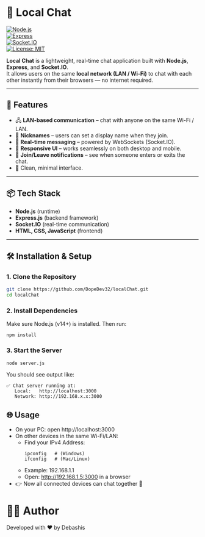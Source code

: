 # 💬 Local Chat  

[![Node.js](https://img.shields.io/badge/Node.js-14%2B-green?logo=node.js)](https://nodejs.org/)  
[![Express](https://img.shields.io/badge/Express.js-Backend-blue?logo=express)](https://expressjs.com/)  
[![Socket.IO](https://img.shields.io/badge/Socket.IO-Realtime-lightgrey?logo=socket.io)](https://socket.io/)  
[![License: MIT](https://img.shields.io/badge/License-MIT-yellow.svg)](./LICENSE)  
<!--[![GitHub stars](https://img.shields.io/github/stars/DopeDev32/localChat?style=social)](https://github.com/DopeDev32/localChat/stargazers)  --->

**Local Chat** is a lightweight, real-time chat application built with **Node.js**, **Express**, and **Socket.IO**.  
It allows users on the same **local network (LAN / Wi-Fi)** to chat with each other instantly from their browsers — no internet required.  

---

## 🚀 Features
- 🖧 **LAN-based communication** – chat with anyone on the same Wi-Fi / LAN.  
- 👤 **Nicknames** – users can set a display name when they join.  
- 💬 **Real-time messaging** – powered by WebSockets (Socket.IO).  
- 📱 **Responsive UI** – works seamlessly on both desktop and mobile.  
- 🔔 **Join/Leave notifications** – see when someone enters or exits the chat.  
- 🎨 Clean, minimal interface.  

---

## 📦 Tech Stack
- **Node.js** (runtime)  
- **Express.js** (backend framework)  
- **Socket.IO** (real-time communication)  
- **HTML, CSS, JavaScript** (frontend)  

---

## 🛠 Installation & Setup

### 1. Clone the Repository
```bash
git clone https://github.com/DopeDev32/localChat.git
cd localChat
```
### 2. Install Dependencies
Make sure Node.js (v14+) is installed. Then run:
```
npm install
```

### 3. Start the Server
```
node server.js

```
You should see output like:
```
✅ Chat server running at:
   Local:   http://localhost:3000
   Network: http://192.168.x.x:3000
```

## 🌐 Usage

- On your PC: open http://localhost:3000
- On other devices in the same Wi-Fi/LAN:
  - Find your IPv4 Address:
    ```
    ipconfig   # (Windows)
    ifconfig   # (Mac/Linux)
    ```
  - Example: 192.168.1.1
  - Open: http://192.168.1.5:3000 in a browser
- 👉 Now all connected devices can chat together 🎉





# 👨‍💻 Author
Developed with ❤️ by Debashis
